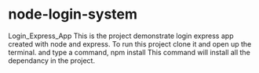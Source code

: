 # node-login-system
Login_Express_App This is the project demonstrate login express app created with node and express.  To run this project clone it and open up the terminal. and type a command, npm install  This command will install all the dependancy in the project.
